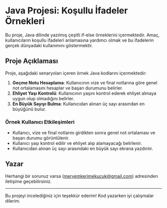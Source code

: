 # Java Projesi: Koşullu İfadeler Örnekleri

Bu proje, Java dilinde yazılmış çeşitli if-else örneklerini içermektedir. Amaç, kullanıcıların koşullu ifadeleri anlamasına yardımcı olmak ve bu ifadelerin gerçek dünyadaki kullanımını göstermektir.

## Proje Açıklaması

Proje, aşağıdaki senaryoları içeren örnek Java kodlarını içermektedir:

1. **Geçme Notu Hesaplama**: Kullanıcının vize ve final notlarına göre genel not ortalamasını hesaplar ve başarı durumunu belirler.
2. **Ehliyet Yaşı Kontrolü**: Kullanıcının yaşını kontrol ederek ehliyet almaya uygun olup olmadığını belirler.
3. **En Büyük Sayıyı Bulma**: Kullanıcıdan alınan üç sayı arasından en büyüğünü bulur.


### Örnek Kullanıcı Etkileşimleri

- Kullanıcı, vize ve final notlarını girdikten sonra genel not ortalaması ve başarı durumu görüntülenir.
- Kullanıcı yaşı kontrol edilir ve ehliyet alıp alamayacağı belirlenir.
- Kullanıcıdan alınan üç sayı arasındaki en büyük sayı ekrana yazdırılır.

## Yazar

 Herhangi bir sorunuz varsa (meryemkerimekucuk@gmail.com) adresinden iletişime geçebilirsiniz.

---

Bu projeyi incelediğiniz için teşekkür ederim! Kod yazarken iyi çalışmalar dilerim.

